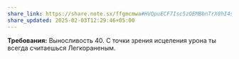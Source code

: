 ```yaml
---
share_link: https://share.note.sx/ffgmcmwa#HVQpuECF7Isc5zOEMBbnTrX0hI4s5G9qzDeYVlBBzsQ
share_updated: 2025-02-03T12:29:46+05:00
---
```

**Требования:** Выносливость 40.
С точки зрения исцеления урона ты всегда считаешься Легкораненым.